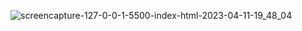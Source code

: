 
![screencapture-127-0-0-1-5500-index-html-2023-04-11-19_48_04](https://user-images.githubusercontent.com/90574525/231246559-532e4350-84fe-404e-998c-7fedd38128a1.png)
